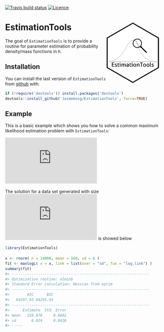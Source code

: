 
<!-- README.md is generated from README.Rmd. Please edit that file -->

[![Travis build
status](https://travis-ci.org/Jaimemosg/EstimationTools.svg?branch=master)](https://travis-ci.org/Jaimemosg/EstimationTools)
[![Licence](https://img.shields.io/badge/licence-GPL--3-blue.svg)](https://www.gnu.org/licenses/gpl-3.0.en.html)

# EstimationTools <img src="man/figure/ETLogo.png" align="right" height="200" align="right"/>

<!-- badges: start -->

<!-- badges: end -->

The goal of `EstimationTools` is to provide a routine for parameter
estimation of probability density/mass functions in
`R`.

## Installation

<!-- You can install the released version of EstimationTools from [CRAN](https://CRAN.R-project.org) with: -->

You can install the last version of `EstimationTools` from
[github](https://github.com/Jaimemosg/EstimationTools) with:

``` r
if (!require('devtools')) install.packages('devtools')
devtools::install_github('Jaimemosg/EstimationTools', force=TRUE)
```

## Example

This is a basic example which shows you how to solve a common maximum
likelihood estimation problem with `EstimationTools`:

  
![
\\begin{aligned} 
X &\\sim N(\\mu, \\:\\sigma^2) \\\\
\\mu &= 160 \\\\
\\sigma &= 6
\\end{aligned}
](https://latex.codecogs.com/png.latex?%0A%5Cbegin%7Baligned%7D%20%0AX%20%26%5Csim%20N%28%5Cmu%2C%20%5C%3A%5Csigma%5E2%29%20%5C%5C%0A%5Cmu%20%26%3D%20160%20%5C%5C%0A%5Csigma%20%26%3D%206%0A%5Cend%7Baligned%7D%0A
"
\\begin{aligned} 
X &\\sim N(\\mu, \\:\\sigma^2) \\\\
\\mu &= 160 \\\\
\\sigma &= 6
\\end{aligned}
")  

The solution for a data set generated with size
![n=10000](https://latex.codecogs.com/png.latex?n%3D10000 "n=10000") is
showed below

``` r
library(EstimationTools)

x <- rnorm( n = 10000, mean = 160, sd = 6 )
fit <- maxlogL( x = x, link = list(over = "sd", fun = "log.link") )
summary(fit)
#> ---------------------------------------------------------------
#> Optimization routine: nlminb 
#> Standard Error calculation: Hessian from optim 
#> ---------------------------------------------------------------
#>        AIC      BIC
#>   64297.93 64293.93
#> ---------------------------------------------------------------
#>      Estimate  Std. Error
#> mean   159.870     0.0602
#> sd       6.024     0.0426
#> -----
```
